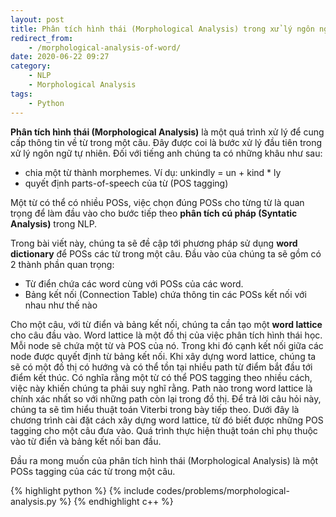 ```yaml
---
layout: post
title: Phân tích hình thái (Morphological Analysis) trong xử lý ngôn ngữ tự nhiên
redirect_from:
    - /morphological-analysis-of-word/
date: 2020-06-22 09:27
category:
    - NLP
    - Morphological Analysis
tags: 
    - Python
---
```

**Phân tích hình thái (Morphological Analysis)** là một quá trình xử lý để cung cấp thông tin về từ
trong một câu. Đây được coi là bước xử lý đầu tiên trong xử lý ngôn ngữ tự nhiên. Đối với tiếng anh chúng ta có những khâu như sau:

- chia một từ thành morphemes. Ví dụ: unkindly = un + kind * ly
- quyết định parts-of-speech của từ (POS tagging)

Một từ có thể có nhiều POSs, việc chọn đúng POSs cho từng từ là quan trọng để làm đầu vào cho
bước tiếp theo **phân tích cú pháp (Syntatic Analysis)** trong NLP.

Trong bài viết này, chúng ta sẽ đề cập tới phương pháp sử dụng **word dictionary** để POSs các
từ trong một câu. Đầu vào của chúng ta sẽ gồm có 2 thành phần quan trọng:
- Từ điển chứa các word cùng với POSs của các word.
- Bảng kết nối (Connection Table) chứa thông tin các POSs kết nối với nhau như thế nào

Cho một câu, với từ điển và bảng kết nối, chúng ta cần tạo một **word lattice** cho câu đầu vào.
Word lattice là một đồ thị của việc phân tích hình thái học. Mỗi node sẽ chứa một từ và POS của nó.
Trong khi đó cạnh kết nối giữa các node được quyết định từ bảng kết nối. Khi xây dựng word lattice, chúng ta sẽ
có một đồ thị có hướng và có thể tồn tại nhiều path từ điểm bắt đầu tới điểm kết thúc.
Có nghĩa rằng một từ có thể POS tagging theo nhiều cách, việc này khiến chúng ta phải suy nghĩ rằng.
Path nào trong word lattice là chính xác nhất so với những path còn lại trong đồ thị. Để trả lời câu hỏi này,
chúng ta sẽ tìm hiểu thuật toán Viterbi trong bày tiếp theo. Dưới đây là chương trình cài đặt cách xây dựng
word lattice, từ đó biết được những POS tagging cho một câu đưa vào. Quá trình thực hiện thuật toán chỉ phụ
thuộc vào từ điển và bảng kết nối ban đầu.

Đầu ra mong muốn của phân tích hình thái (Morphological Analysis) là một POSs tagging của các từ trong một câu.

{% highlight python %}
{% include codes/problems/morphological-analysis.py %}
{% endhighlight c++ %}